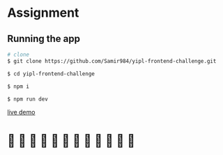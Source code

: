 # Assignment

## Running the app

```bash
# clone
$ git clone https://github.com/Samir984/yipl-frontend-challenge.git

$ cd yipl-frontend-challenge

$ npm i

$ npm run dev

```

[live demo](https://yipl-frontend-challenge-bxxh.vercel.app/)

# 🚀 🚀 🚀 🚀 🚀 🚀 🚀 🚀 🚀 🚀 🚀 🚀
